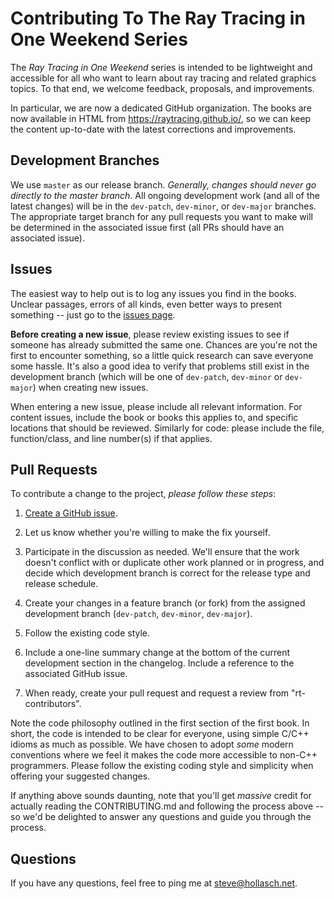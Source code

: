 Contributing To The Ray Tracing in One Weekend Series
====================================================================================================

The _Ray Tracing in One Weekend_ series is intended to be lightweight and accessible for all who
want to learn about ray tracing and related graphics topics. To that end, we welcome feedback,
proposals, and improvements.

In particular, we are now a dedicated GitHub organization. The books are now available in HTML from
https://raytracing.github.io/, so we can keep the content up-to-date with the latest corrections and
improvements.


Development Branches
---------------------
We use `master` as our release branch. _Generally, changes should never go directly to the master
branch_. All ongoing development work (and all of the latest changes) will be in the `dev-patch`,
`dev-minor`, or `dev-major` branches. The appropriate target branch for any pull requests you want
to make will be determined in the associated issue first (all PRs should have an associated issue).


Issues
-------
The easiest way to help out is to log any issues you find in the books. Unclear passages, errors of
all kinds, even better ways to present something -- just go to the [issues page][].

**Before creating a new issue**, please review existing issues to see if someone has already
submitted the same one. Chances are you're not the first to encounter something, so a little quick
research can save everyone some hassle. It's also a good idea to verify that problems still exist in
the development branch (which will be one of `dev-patch`, `dev-minor` or `dev-major`) when creating
new issues.

When entering a new issue, please include all relevant information. For content issues, include the
book or books this applies to, and specific locations that should be reviewed. Similarly for code:
please include the file, function/class, and line number(s) if that applies.


Pull Requests
--------------
To contribute a change to the project, *please follow these steps*:

  1. [Create a GitHub issue](https://github.com/RayTracing/raytracing.github.io/issues).

  2. Let us know whether you're willing to make the fix yourself.

  3. Participate in the discussion as needed. We'll ensure that the work doesn't conflict with or
     duplicate other work planned or in progress, and decide which development branch is correct
     for the release type and release schedule.

  4. Create your changes in a feature branch (or fork) from the assigned development branch
     (`dev-patch`, `dev-minor`, `dev-major`).

  5. Follow the existing code style.

  6. Include a one-line summary change at the bottom of the current development section in the
     changelog. Include a reference to the associated GitHub issue.

  7. When ready, create your pull request and request a review from "rt-contributors".

Note the code philosophy outlined in the first section of the first book. In short, the code is
intended to be clear for everyone, using simple C/C++ idioms as much as possible. We have chosen to
adopt _some_ modern conventions where we feel it makes the code more accessible to non-C++
programmers. Please follow the existing coding style and simplicity when offering your suggested
changes.

If anything above sounds daunting, note that you'll get _massive_ credit for actually reading the
CONTRIBUTING.md and following the process above -- so we'd be delighted to answer any questions and
guide you through the process.


Questions
----------
If you have any questions, feel free to ping me at steve@hollasch.net.



[issues page]: https://github.com/RayTracing/raytracing.github.io/issues/
